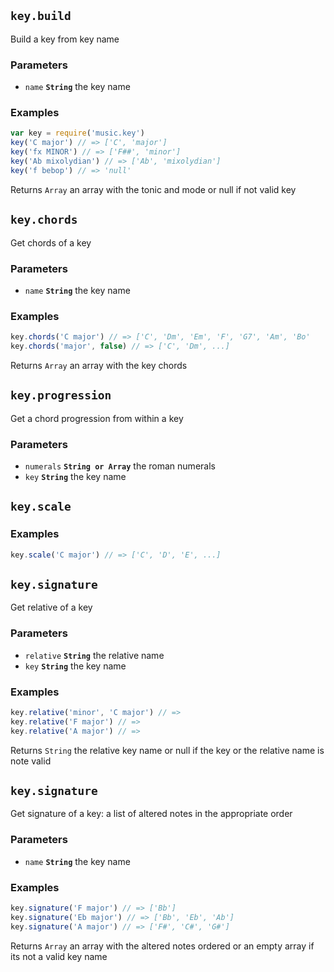 ## `key.build`

Build a key from key name

### Parameters

* `name` **`String`** the key name


### Examples

```js
var key = require('music.key')
key('C major') // => ['C', 'major']
key('fx MINOR') // => ['F##', 'minor']
key('Ab mixolydian') // => ['Ab', 'mixolydian']
key('f bebop') // => 'null'
```

Returns `Array` an array with the tonic and mode or null if not valid key


## `key.chords`

Get chords of a key

### Parameters

* `name` **`String`** the key name


### Examples

```js
key.chords('C major') // => ['C', 'Dm', 'Em', 'F', 'G7', 'Am', 'Bo'
key.chords('major', false) // => ['C', 'Dm', ...]
```

Returns `Array` an array with the key chords


## `key.progression`

Get a chord progression from within a key

### Parameters

* `numerals` **`String or Array`** the roman numerals
* `key` **`String`** the key name





## `key.scale`





### Examples

```js
key.scale('C major') // => ['C', 'D', 'E', ...]
```



## `key.signature`

Get relative of a key

### Parameters

* `relative` **`String`** the relative name
* `key` **`String`** the key name


### Examples

```js
key.relative('minor', 'C major') // =>
key.relative('F major') // =>
key.relative('A major') // =>
```

Returns `String` the relative key name or null if the key or the relative name is note valid


## `key.signature`

Get signature of a key: a list of altered notes in the appropriate order

### Parameters

* `name` **`String`** the key name


### Examples

```js
key.signature('F major') // => ['Bb']
key.signature('Eb major') // => ['Bb', 'Eb', 'Ab']
key.signature('A major') // => ['F#', 'C#', 'G#']
```

Returns `Array` an array with the altered notes ordered or an empty array
if its not a valid key name


